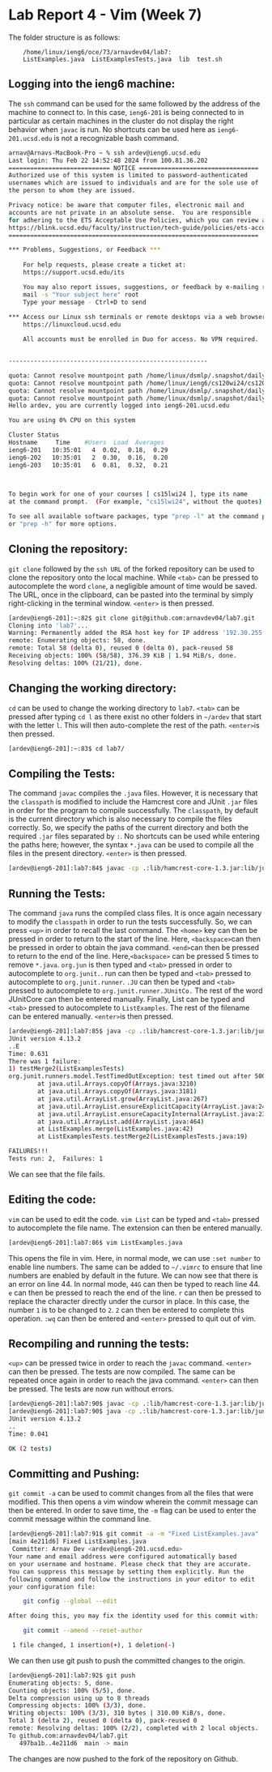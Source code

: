 # Lab Report 4 - Vim (Week 7)

The folder structure is as follows:
```
    /home/linux/ieng6/oce/73/arnavdev04/lab7:
    ListExamples.java  ListExamplesTests.java  lib  test.sh  
```

## Logging into the ieng6 machine:
The `ssh` command can be used for the same followed by the address of the machine to connect to. In this case, `ieng6-201` is being connected to in particular as certain machines in the cluster do not display the right behavior when `javac` is run. No shortcuts can be used here as `ieng6-201.ucsd.edu` is not a recognizable bash command.
```bash
arnav@Arnavs-MacBook-Pro ~ % ssh ardev@ieng6.ucsd.edu
Last login: Thu Feb 22 14:52:48 2024 from 100.81.36.202
============================ NOTICE =================================
Authorized use of this system is limited to password-authenticated
usernames which are issued to individuals and are for the sole use of
the person to whom they are issued.

Privacy notice: be aware that computer files, electronic mail and 
accounts are not private in an absolute sense.  You are responsible
for adhering to the ETS Acceptable Use Policies, which you can review at:
https://blink.ucsd.edu/faculty/instruction/tech-guide/policies/ets-acceptable-use-policies.html
=====================================================================

*** Problems, Suggestions, or Feedback ***
    
    For help requests, please create a ticket at:
    https://support.ucsd.edu/its 

    You may also report issues, suggestions, or feedback by e-mailing root on any system:
    mail -s "Your subject here" root
    Type your message - Ctrl+D to send
    
*** Access our Linux ssh terminals or remote desktops via a web browser at: ***
    https://linuxcloud.ucsd.edu

    All accounts must be enrolled in Duo for access. No VPN required.


-------------------------------------------------------

quota: Cannot resolve mountpoint path /home/linux/dsmlp/.snapshot/daily.2024-01-12_0010: Stale file handle
quota: Cannot resolve mountpoint path /home/linux/ieng6/cs120wi24/cs120wi24dx/.snapshot/hourly.2024-01-29_1201: Stale file handle
quota: Cannot resolve mountpoint path /home/linux/dsmlp/.snapshot/daily.2024-02-04_0010: Stale file handle
quota: Cannot resolve mountpoint path /home/linux/dsmlp/.snapshot/daily.2024-02-05_0010: Stale file handle
Hello ardev, you are currently logged into ieng6-201.ucsd.edu

You are using 0% CPU on this system

Cluster Status 
Hostname     Time    #Users  Load  Averages  
ieng6-201   10:35:01   4  0.02,  0.18,  0.29
ieng6-202   10:35:01   2  0.30,  0.16,  0.20
ieng6-203   10:35:01   6  0.81,  0.32,  0.21

 

To begin work for one of your courses [ cs15lwi24 ], type its name 
at the command prompt.  (For example, "cs15lwi24", without the quotes).

To see all available software packages, type "prep -l" at the command prompt,
or "prep -h" for more options. 
```

## Cloning the repository:
`git clone` followed by the `ssh URL` of the forked repository can be used to clone the repository onto the local machine. While `<tab>` can be pressed to autocomplete the word `clone`, a negligible amount of time would be saved. The URL, once in the clipboard, can be pasted into the terminal by simply right-clicking in the terminal window. `<enter>` is then pressed.
```bash
[ardev@ieng6-201]:~:82$ git clone git@github.com:arnavdev04/lab7.git
Cloning into 'lab7'...
Warning: Permanently added the RSA host key for IP address '192.30.255.113' to the list of known hosts.
remote: Enumerating objects: 58, done.
remote: Total 58 (delta 0), reused 0 (delta 0), pack-reused 58
Receiving objects: 100% (58/58), 376.39 KiB | 1.94 MiB/s, done.
Resolving deltas: 100% (21/21), done.
```

## Changing the working directory:
`cd` can be used to change the working directory to `lab7`. `<tab>` can be pressed after typing `cd l` as there exist no other folders in `~/ardev` that start with the letter `l`. This will then auto-complete the rest of the path. `<enter>`is then pressed.
```bash
[ardev@ieng6-201]:~:83$ cd lab7/
```

## Compiling the Tests:
The command `javac` compiles the `.java` files. However, it is necessary that the `classpath` is modified to include the Hamcrest core and JUnit `.jar` files in order for the program to compile successfully. The `classpath`, by default is the current directory which is also necessary to compile the files correctly. So, we specify the paths of the current directory and both the required `.jar` files separated by `:`. No shortcuts can be used while entering the paths here; however, the syntax `*.java` can be used to compile all the files in the present directory. `<enter>` is then pressed.

```bash
[ardev@ieng6-201]:lab7:84$ javac -cp .:lib/hamcrest-core-1.3.jar:lib/junit-4.13.2.jar *.java
```

## Running the Tests:
The command `java` runs the compiled class files. It is once again necessary to modify the `classpath` in order to run the tests successfully. So, we can press `<up>` in order to recall the last command. The `<home>` key can then be pressed in order to return to the start of the line. Here, `<backspace>`can then be pressed in order to obtain the java command. `<end>`can then be pressed to return to the end of the line. Here,`<backspace>` can be pressed 5 times to remove `*.java`. `org.jun` is then typed and `<tab>` pressed in order to autocomplete to `org.junit.`. run can then be typed and `<tab>` pressed to autocomplete to `org.junit.runner`. `.JU` can then be typed and `<tab>` pressed to autocomplete to `org.junit.runner.JUnitCo.` The rest of the word JUnitCore can then be entered manually. Finally, List can be typed and `<tab>` pressed to autocomplete to `ListExamples`. The rest of the filename can be entered manually. `<enter>`is then pressed.

```bash
[ardev@ieng6-201]:lab7:85$ java -cp .:lib/hamcrest-core-1.3.jar:lib/junit-4.13.2.jar org.junit.runner.JUnitCore ListExamplesTests
JUnit version 4.13.2
..E
Time: 0.631
There was 1 failure:
1) testMerge2(ListExamplesTests)
org.junit.runners.model.TestTimedOutException: test timed out after 500 milliseconds
        at java.util.Arrays.copyOf(Arrays.java:3210)
        at java.util.Arrays.copyOf(Arrays.java:3181)
        at java.util.ArrayList.grow(ArrayList.java:267)
        at java.util.ArrayList.ensureExplicitCapacity(ArrayList.java:241)
        at java.util.ArrayList.ensureCapacityInternal(ArrayList.java:233)
        at java.util.ArrayList.add(ArrayList.java:464)
        at ListExamples.merge(ListExamples.java:42)
        at ListExamplesTests.testMerge2(ListExamplesTests.java:19)

FAILURES!!!
Tests run: 2,  Failures: 1
```
We can see that the file fails.

## Editing the code:
`vim` can be used to edit the code. `vim List` can be typed and `<tab>` pressed to autocomplete the file name. The extension can then be entered manually.
```bash
[ardev@ieng6-201]:lab7:86$ vim ListExamples.java
```
This opens the file in vim. Here, in normal mode, we can use `:set number` to enable line numbers. The same can be added to `~/.vimrc` to ensure that line numbers are enabled by default in the future.
We can now see that there is an error on line 44. In normal mode, `44G` can then be typed to reach line 44. `e` can then be pressed to reach the end of the line. `r` can then be pressed to replace the character directly under the cursor in place. In this case, the number `1` is to be changed to `2`. `2` can then be entered to complete this operation. `:wq` can then be entered and `<enter>` pressed to quit out of vim.

## Recompiling and running the tests:
`<up>` can be pressed twice in order to reach the `javac` command. `<enter>` can then be pressed. The tests are now compiled. The same can be repeated once again in order to reach the java command. `<enter>` can then be pressed. The tests are now run without errors.
```bash
[ardev@ieng6-201]:lab7:90$ javac -cp .:lib/hamcrest-core-1.3.jar:lib/junit-4.13.2.jar *.java
[ardev@ieng6-201]:lab7:90$ java -cp .:lib/hamcrest-core-1.3.jar:lib/junit-4.13.2.jar org.junit.runner.JUnitCore ListExamplesTests
JUnit version 4.13.2
..
Time: 0.041

OK (2 tests)
```
## Committing and Pushing:
`git commit -a` can be used to commit changes from all the files that were modified. This then opens a vim window wherein the commit message can then be entered. In order to save time, the `-m` flag can be used to enter the commit message within the command line.

```bash
[ardev@ieng6-201]:lab7:91$ git commit -a -m "Fixed ListExamples.java"
[main 4e211d6] Fixed ListExamples.java
 Committer: Arnav Dev <ardev@ieng6-201.ucsd.edu>
Your name and email address were configured automatically based
on your username and hostname. Please check that they are accurate.
You can suppress this message by setting them explicitly. Run the
following command and follow the instructions in your editor to edit
your configuration file:

    git config --global --edit

After doing this, you may fix the identity used for this commit with:

    git commit --amend --reset-author

 1 file changed, 1 insertion(+), 1 deletion(-)
```
We can then use git push to push the committed changes to the origin.
```bash
[ardev@ieng6-201]:lab7:92$ git push
Enumerating objects: 5, done.
Counting objects: 100% (5/5), done.
Delta compression using up to 8 threads
Compressing objects: 100% (3/3), done.
Writing objects: 100% (3/3), 310 bytes | 310.00 KiB/s, done.
Total 3 (delta 2), reused 0 (delta 0), pack-reused 0
remote: Resolving deltas: 100% (2/2), completed with 2 local objects.
To github.com:arnavdev04/lab7.git
   497ba1b..4e211d6  main -> main
```
The changes are now pushed to the fork of the repository on Github.





